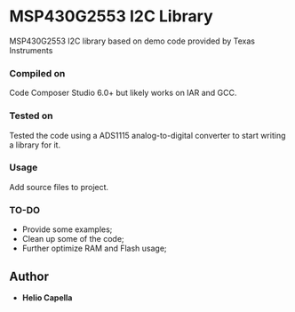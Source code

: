 # MSP430G2553 I2C Library

MSP430G2553 I2C library based on demo code provided by Texas Instruments

### Compiled on

Code Composer Studio 6.0+ but likely works on IAR and GCC.

### Tested on

Tested the code using a ADS1115 analog-to-digital converter to start writing a library for it.

### Usage

Add source files to project.

### TO-DO

* Provide some examples;
* Clean up some of the code;
* Further optimize RAM and Flash usage;

## Author

* **Helio Capella**